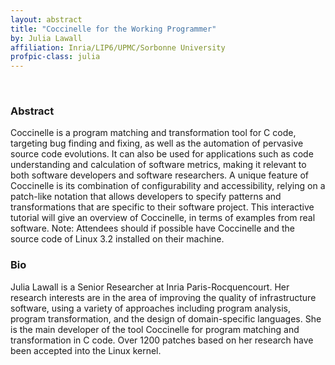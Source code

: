 ```yaml
---
layout: abstract
title: "Coccinelle for the Working Programmer"
by: Julia Lawall
affiliation: Inria/LIP6/UPMC/Sorbonne University
profpic-class: julia
---
```


<br>

### Abstract 

Coccinelle is a program matching and transformation tool for C code, targeting bug finding and fixing, as well as the automation of pervasive source code evolutions. It can also be used for applications such as code understanding and calculation of software metrics, making it relevant to both software developers and software researchers. A unique feature of Coccinelle is its combination of configurability and accessibility, relying on a patch-like notation that allows developers to specify patterns and transformations that are specific to their software project. This interactive tutorial will give an overview of Coccinelle, in terms of examples from real software. Note: Attendees should if possible have Coccinelle and the source code of Linux 3.2 installed on their machine.


### Bio

Julia Lawall is a Senior Researcher at Inria Paris-Rocquencourt. Her research interests are in the area of improving the quality of infrastructure software, using a variety of approaches including program analysis, program transformation, and the design of domain-specific languages. She is the main developer of the tool Coccinelle for program matching and transformation in C code. Over 1200 patches based on her research have been accepted into the Linux kernel.